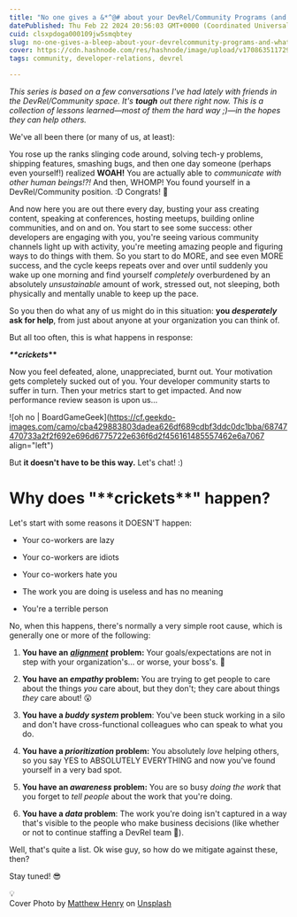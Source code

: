 ```yaml
---
title: "No one gives a &*^@# about your DevRel/Community Programs (and what to do about it) #0: The Set Up"
datePublished: Thu Feb 22 2024 20:56:03 GMT+0000 (Coordinated Universal Time)
cuid: clsxpdoga000109jw5smqbtey
slug: no-one-gives-a-bleep-about-your-devrelcommunity-programs-and-what-to-do-about-it
cover: https://cdn.hashnode.com/res/hashnode/image/upload/v1708635117293/bc22a11d-19f1-4db1-95c1-ad9f423e84fb.jpeg
tags: community, developer-relations, devrel

---
```


*This series is based on a few conversations I've had lately with friends in the DevRel/Community space. It's* ***tough*** *out there right now. This is a collection of lessons learned—most of them the hard way ;)—in the hopes they can help others.*

We've all been there (or many of us, at least):

You rose up the ranks slinging code around, solving tech-y problems, shipping features, smashing bugs, and then one day someone (perhaps even yourself!) realized **WOAH!** You are actually able to *communicate with other human beings!?!* And then, WHOMP! You found yourself in a DevRel/Community position. :D Congrats! 🎉

And now here you are out there every day, busting your ass creating content, speaking at conferences, hosting meetups, building online communities, and on and on. You start to see some success: other developers are engaging with you, you're seeing various community channels light up with activity, you're meeting amazing people and figuring ways to do things with them. So you start to do MORE, and see even MORE success, and the cycle keeps repeats over and over until suddenly you wake up one morning and find yourself *completely* overburdened by an absolutely *unsustainable* amount of work, stressed out, not sleeping, both physically and mentally unable to keep up the pace.

So you then do what any of us might do in this situation: **you *desperately* ask for help**, from just about anyone at your organization you can think of.

But all too often, this is what happens in response:

***\*\*crickets*\*\***

Now you feel defeated, alone, unappreciated, burnt out. Your motivation gets completely sucked out of you. Your developer community starts to suffer in turn. Then your metrics start to get impacted. And now performance review season is upon us...

![oh no | BoardGameGeek](https://cf.geekdo-images.com/camo/cba429883803dadea626df689cdbf3ddc0dc1bba/68747470733a2f2f692e696d6775722e636f6d2f456161485557462e6a7067 align="left")

But **it doesn't have to be this way.** Let's chat! :)

# Why does "\*\*crickets\*\*" happen?

Let's start with some reasons it DOESN'T happen:

* Your co-workers are lazy
    
* Your co-workers are idiots
    
* Your co-workers hate you
    
* The work you are doing is useless and has no meaning
    
* You're a terrible person
    

No, when this happens, there's normally a very simple root cause, which is generally one or more of the following:

1. **You have an** [***alignment***](https://webchick.hashnode.dev/no-one-gives-a-bleep-about-your-devrel-community-programs-and-what-to-do-about-it-1-organizational-alignment) **problem:** Your goals/expectations are not in step with your organization's... or worse, your boss's. 😬
    
2. **You have an *empathy* problem:** You are trying to get people to care about the things *you* care about, but they don't; they care about things *they* care about! 😮
    
3. **You have a *buddy system* problem**: You've been stuck working in a silo and don't have cross-functional colleagues who can speak to what you do.
    
4. **You have a *prioritization* problem:** You absolutely *love* helping others, so you say YES to ABSOLUTELY EVERYTHING and now you've found yourself in a very bad spot.
    
5. **You have an *awareness* problem:** You are so busy *doing the work* that you forget to *tell people* about the work that you're doing.
    
6. **You have a *data* problem**: The work you're doing isn't captured in a way that's visible to the people who make business decisions (like whether or not to continue staffing a DevRel team 😬).
    

Well, that's quite a list. Ok wise guy, so how do we mitigate against these, then?

Stay tuned! 😎

<div data-node-type="callout">
<div data-node-type="callout-emoji">💡</div>
<div data-node-type="callout-text">Cover Photo by <a target="_blank" rel="noopener noreferrer nofollow" href="https://unsplash.com/@matthewhenry?utm_content=creditCopyText&amp;utm_medium=referral&amp;utm_source=unsplash" style="pointer-events: none">Matthew Henry</a> on <a target="_blank" rel="noopener noreferrer nofollow" href="https://unsplash.com/photos/pug-covered-with-blanket-on-bedspread-2Ts5HnA67k8?utm_content=creditCopyText&amp;utm_medium=referral&amp;utm_source=unsplash" style="pointer-events: none">Unsplash</a></div>
</div>